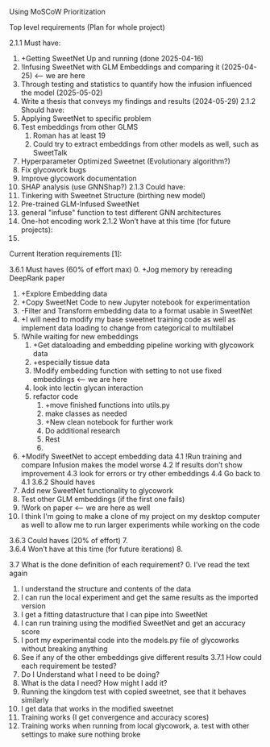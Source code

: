 Using MoSCoW Prioritization

Top level requirements (Plan for whole project)

2.1.1 Must have:
1.	+Getting SweetNet Up and running (done 2025-04-16)
2.	!Infusing SweetNet with GLM Embeddings and comparing it (2025-04-25) <-- we are here
3.	Through testing and statistics to quantify how the infusion influenced the model (2025-05-02)
4.	Write a thesis that conveys my findings and results (2024-05-29)
2.1.2 Should have:
5.	Applying SweetNet to specific problem 
6.	Test embeddings from other GLMS
    1. Roman has at least 19
    2. Could try to extract embeddings from other models as well, such as SweetTalk
7.	Hyperparameter Optimized Sweetnet (Evolutionary algorithm?)
8.	Fix glycowork bugs
9.	Improve glycowork documentation
10. SHAP analysis (use GNNShap?)
2.1.3 Could have:
10.	Tinkering with Sweetnet Structure (birthing new model)
11. Pre-trained GLM-Infused SweetNet
12. general "infuse" function to test different GNN architectures
13. One-hot encoding work
2.1.2 Won’t have at this time (for future projects):
1.	



Current Iteration requirements [1]:

3.6.1 Must haves (60% of effort max)
0.	+Jog memory by rereading DeepRank paper
1.	+Explore Embedding data
2.	+Copy SweetNet Code to new Jupyter notebook for experimentation
3.	-Filter and Transform embedding data to a format usable in SweetNet
99. +I will need to modify my base sweetnet training code as well as implement data loading to change from categorical to multilabel
100. !While waiting for new embeddings
     1.   +Get dataloading and embedding pipeline working with glycowork data
     2.   +especially tissue data
     3.   !Modify embedding function with setting to not use fixed embeddings <-- we are here
     4.   look into lectin glycan interaction
     5.   refactor code
          1.   +move finished functions into utils.py
          2.   make classes as needed
          3.   +New clean notebook for further work
          4.   Do additional research
          5.   Rest
          6.   
4.	+Modify SweetNet to accept embedding data 
    4.1	!Run training and compare
        Infusion makes the model worse
    4.2	If results don’t show improvement 
    4.3 look for errors or try other embeddings
    4.4 Go back to 4.1
3.6.2 Should haves
5.	Add new SweetNet functionality to glycowork 
6.	Test other GLM embeddings (if the first one fails)
7.  !Work on paper <-- we are here as well
8.  I think I'm going to make a clone of my project on my desktop computer as well to allow me to run larger experiments while working on the code

3.6.3 Could haves (20% of effort)
7.	
3.6.4 Won’t have at this time (for future iterations)
8.	


3.7 What is the done definition of each requirement? 
0.	I’ve read the text again
1.	I understand the structure and contents of the data
2.	I can run the local experiment and get the same results as the imported version
3.	I get a fitting datastructure that I can pipe into SweetNet
4.	I can run training using the modified SweetNet and get an accuracy score
5.	I port my experimental code into the models.py file of glycoworks without breaking anything
6.	See if any of the other embeddings give different results
3.7.1 How could each requirement be tested?
0.	Do I Understand what I need to be doing?
1.	What is the data I need? How might I add it?
2.	Running the kingdom test with copied sweetnet, see that it behaves similarly
3.	I get data that works in the modified sweetnet
4.	Training works (I get convergence and accuracy scores)
5.	Training works when running from local glycowork, 
a.	test with other settings to make sure nothing broke

